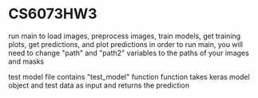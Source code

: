 # CS6073HW3
run main to load images, preprocess images, train models, get training plots, get predictions, and plot predictions
in order to run main, you will need to change "path" and "path2" variables to the paths of your images and masks

test model file contains "test_model" function
function takes keras model object and test data as input and returns the prediction
